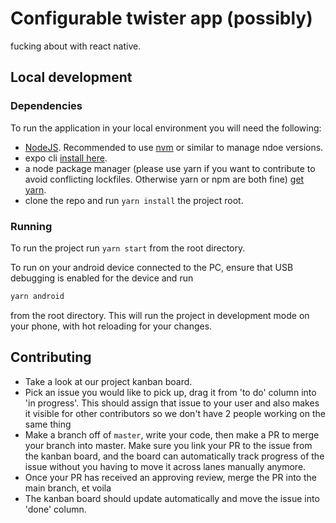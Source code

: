 # Configurable twister app (possibly)

fucking about with react native.

## Local development

### Dependencies

To run the application in your local environment you will need the following:

-   [NodeJS](https://nodejs.org/en/download/package-manager/). Recommended to use [nvm](https://github.com/nvm-sh/nvm#installing-and-updating) or similar to manage ndoe versions.
-   expo cli [install here](https://docs.expo.io/workflow/expo-cli/).
-   a node package manager (please use yarn if you want to contribute to avoid conflicting lockfiles. Otherwise yarn or npm are both fine) [get yarn](https://classic.yarnpkg.com/en/docs/install).
-   clone the repo and run `yarn install` the project root.

### Running

To run the project run `yarn start` from the root directory.

To run on your android device connected to the PC, ensure that USB debugging is enabled for the device and run

```bash
yarn android
```

from the root directory. This will run the project in development mode on your phone, with hot reloading for your changes.

## Contributing

-   Take a look at our project kanban board.
-   Pick an issue you would like to pick up, drag it from 'to do' column into 'in progress'. This should assign that issue to your user and also makes it visible for other contributors so we don't have 2 people working on the same thing
-   Make a branch off of `master`, write your code, then make a PR to merge your branch into master. Make sure you link your PR to the issue from the kanban board, and the board can automatically track progress of the issue without you having to move it across lanes manually anymore.
-   Once your PR has received an approving review, merge the PR into the main branch, et voila
-   The kanban board should update automatically and move the issue into 'done' column.
